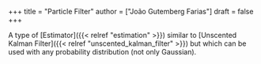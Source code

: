 +++
title = "Particle Filter"
author = ["João Gutemberg Farias"]
draft = false
+++

A type of [Estimator]({{< relref "estimation" >}}) similar to [Unscented Kalman Filter]({{< relref "unscented_kalman_filter" >}}) but which can be used with any probability distribution (not only Gaussian).

